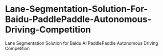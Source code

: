 # Lane-Segmentation-Solution-For-Baidu-PaddlePaddle-Autonomous-Driving-Competition
Lane Segmentation Solution for Baidu AI PaddlePaddle Autonomous Driving Competition
